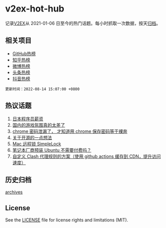 # v2ex-hot-hub

 记录[V2EX](https://www.v2ex.com/)从 2021-01-06 日至今的热门话题。每小时抓取一次数据，按天[归档](archives)。
 
 ## 相关项目

- [GitHub热榜](https://github.com/lonnyzhang423/github-hot-hub)
- [知乎热榜](https://github.com/lonnyzhang423/zhihu-hot-hub)
- [微博热榜](https://github.com/lonnyzhang423/weibo-hot-hub)
- [头条热榜](https://github.com/lonnyzhang423/toutiao-hot-hub)
- [抖音热榜](https://github.com/lonnyzhang423/douyin-hot-hub)


 `更新时间：2022-08-14 15:07:00 +0800`

## 热议话题

1. [日本程序员薪资](https://www.v2ex.com/t/872621)
1. [国内的游戏氛围真的太差了](https://www.v2ex.com/t/872647)
1. [chrome 密码泄漏了， 才知道用 chrome 保存密码等于裸奔](https://www.v2ex.com/t/872745)
1. [关于开源的一点想法](https://www.v2ex.com/t/872641)
1. [Mac 远程锁 SimpleLock](https://www.v2ex.com/t/872673)
1. [笔记本厂商预装 Ubuntu 不需要付费吗？](https://www.v2ex.com/t/872658)
1. [自定义 Clash 代理规则的方案（使用 github actions 缓存到 CDN，提升访问速度）](https://www.v2ex.com/t/872662)

## 历史归档

[archives](archives)

## License

See the [LICENSE](LICENSE) file for license rights and limitations (MIT).
